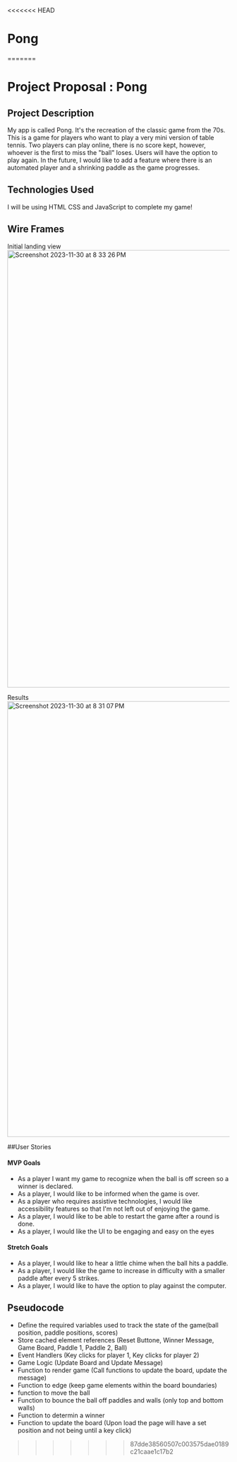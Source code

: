 <<<<<<< HEAD
# Pong
=======
# Project Proposal : Pong

## Project Description
My app is called Pong. It's the recreation of the classic game from the 70s. This is a game for players who want to play a very mini version of table tennis. Two players can play online, there is no score kept, however, whoever is the first to miss the "ball" loses. Users will have the option to play again. In the future, I would like to add a feature where there is an automated player and a shrinking paddle as the game progresses.

## Technologies Used
I will be using HTML CSS and JavaScript to complete my game!

## Wire Frames 
Initial landing view
<img width="989" alt="Screenshot 2023-11-30 at 8 33 26 PM" src="https://github.com/GlitterAngle/Pong/assets/138747127/3af39682-b966-4dfa-9694-d99650aef481">

Results 
<img width="985" alt="Screenshot 2023-11-30 at 8 31 07 PM" src="https://github.com/GlitterAngle/Pong/assets/138747127/44e71e32-991e-48cb-81da-5d120be217a2">

##User Stories

#### MVP Goals 

- As a player I want my game to recognize when the ball is off screen so a winner is declared.
- As a player, I would like to be informed when the game is over.
- As a player who requires assistive technologies, I would like accessibility features so that I'm not left out of enjoying the game.
- As a player, I would like to be able to restart the game after a round is done.
- As a player, I would like the UI to be engaging and easy on the eyes

#### Stretch Goals

- As a player, I would like to hear a little chime when the ball hits a paddle.
- As a player, I would like the game to increase in difficulty with a smaller paddle after every 5 strikes.
- As a player, I would like to have the option to play against the computer.

## Pseudocode 

- Define the required variables used to track the state of the game(ball position, paddle positions, scores)
- Store cached element references (Reset Buttone, Winner Message, Game Board, Paddle 1, Paddle 2, Ball)
- Event Handlers (Key clicks for player 1, Key clicks for player 2)
- Game Logic (Update Board and Update Message)
- Function to render game (Call functions to update the board, update the message)
- Function to edge (keep game elements within the board boundaries)
- function to move the ball
- Function to bounce the ball off paddles and walls (only top and bottom walls)
- Function to determin a winner 
- Function to update the board (Upon load the page will have a set position and not being until a key click)
 

>>>>>>> 87dde38560507c003575dae0189c21caae1c17b2

